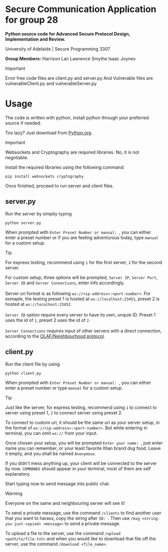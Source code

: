 # Secure Communication Application for group 28

**Python source code for Advanced Secure Protocol Design, Implementation and Review.**

University of Adelaide | Secure Programming 3307 

**Group Members:**
Harrison Lan
Lawrence Smythe
Isaac Joynes

> [!IMPORTANT]
> Error free code files are client.py and server.py
> And Vulnerable files are vulnerableClient.py and vulnerableServer.py

# Usage
The code is written with python, install python through your preferred source if needed.

Too lazy? Just download from [Python.org](https://www.python.org/).

> [!IMPORTANT]
> Websockets and Cryptography are required libraries. No, it is not negotiable.

Install the required libraries using the following command: <br />

``` pip install websockets cryptography ```

Once finished, proceed to run server and client files.

## server.py

Run the server by simpliy typing

```python server.py``` 

When prompted with ```Enter Preset Number or manual: ```, you can either enter a preset number or if you are feeling adventurous today, type ```manual``` for a custom setup. 

> [!TIP]
> For express testing, recommend using ```1``` for the first server, ```2``` for the second server.

For custom setup, three options will be prompted, ```Server IP```, ```Server Port```, ```Server ID``` and ```Server Connections```, enter info accordingly.<br /><br />
Server uri format is as following ```ws://<ip-address>:<port-number>```. For exmaple, the testing preset 1 is hosted at ```ws://localhost:23451```, preset 2 is hosted at ```ws://localhost:23452```.<br /><br />
```Server ID``` option require every server to have its own, unquie ID. Preset 1 uses the id of ```1```, preset 2 uses the id of ```2```.<br /><br />
```Server Connections``` requires input of other servers with a direct connection, according to the [OLAF/Neighbourhood protocol](https://github.com/xvk-64/2024-secure-programming-protocol). 

## client.py

Run the client file by using

```python client.py``` 

When prompted with ```Enter Preset Number or manual: ```, you can either enter a preset number or type ```manual``` for a custom setup. 

> [!TIP]
> Just like the server, for express testing, recommend using ```1``` to connect to server using preset 1, ```2``` to connect server using preset 2.

To connect to custom uri, it should be the same uri as your server setup, in the format of ```ws://<ip-address>:<port-number>```. But while entering in terminal, you can omit ```ws://``` from your input.

Once chosen your setup, you will be prompted ```Enter your name: ```, just enter name you can remember, or your least favorite Itlian brand dog food. Leave it empty, and you shall be named ```Anonymous```.

If you didn't mess anything up, your client will be connected to the server by now. ```COMMANDS``` should appear in your terminal, most of them are self explanatory.

Start typing now to send message into public chat.

> [!WARNING]
> Everyone on the same and neighbouring server will see it!

To send a private message, use the command ```/clients``` to find another user that you want to harass, copy the string after ```ID: ```. Then use ```/msg <string-you-just-copied> <message>``` to send a private message.

To upload a file to the server, use the command ```/upload <path/to/file.txt>``` and when you would like to download that file off the server, use the command ```/download <file_name>```.

